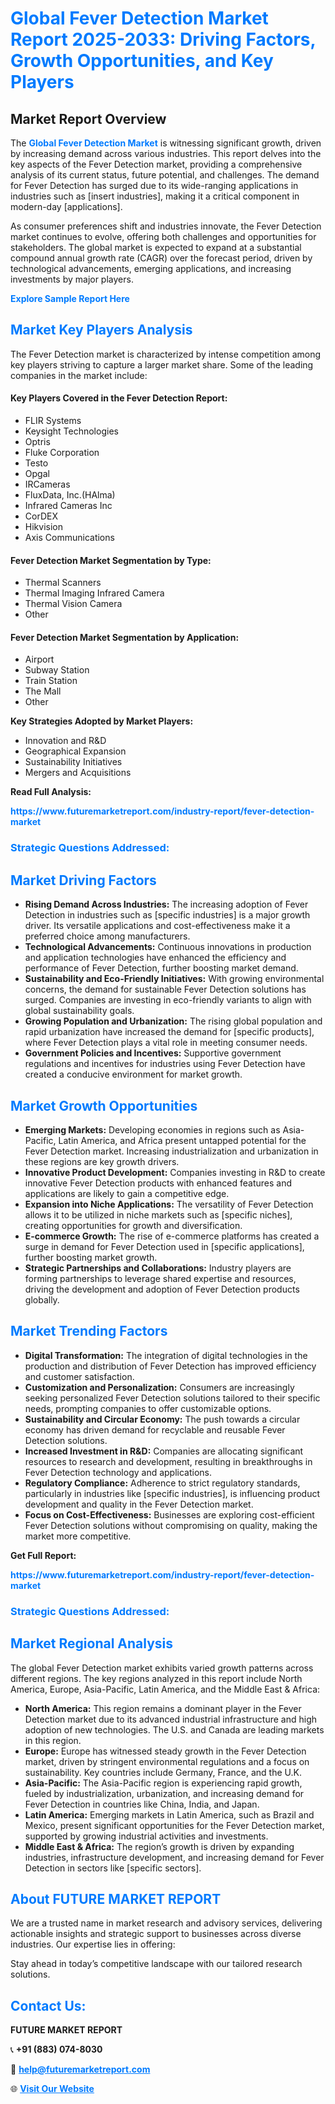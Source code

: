 <h1 style="color: #007BFF;">Global Fever Detection Market Report 2025-2033: Driving Factors, Growth Opportunities, and Key Players</h1>

<section id="overview">
<h2>Market Report Overview</h2>
<p>The <a href="https://www.futuremarketreport.com/industry-report/fever-detection-market" style="color: #007BFF; text-decoration: none;"><strong>Global Fever Detection Market</strong></a> is witnessing significant growth, driven by increasing demand across various industries. This report delves into the key aspects of the Fever Detection market, providing a comprehensive analysis of its current status, future potential, and challenges. The demand for Fever Detection has surged due to its wide-ranging applications in industries such as [insert industries], making it a critical component in modern-day [applications].</p>
<p>As consumer preferences shift and industries innovate, the Fever Detection market continues to evolve, offering both challenges and opportunities for stakeholders. The global market is expected to expand at a substantial compound annual growth rate (CAGR) over the forecast period, driven by technological advancements, emerging applications, and increasing investments by major players.</p>
</section>

<section id="overview">
<p><a href="https://www.futuremarketreport.com/request-sample/reportId=75067" style="color: #007BFF; text-decoration: none;"><strong>Explore Sample Report Here</strong></a></p>
</section>

<section id="key-players">
<h2 style="color: #007BFF;">Market Key Players Analysis</h2>
<p>The Fever Detection market is characterized by intense competition among key players striving to capture a larger market share. Some of the leading companies in the market include:</p>
<h4>Key Players Covered in the Fever Detection Report:</h4>
<ul><li>FLIR Systems</li><li>Keysight Technologies</li><li>Optris</li><li>Fluke Corporation</li><li>Testo</li><li>Opgal</li><li>IRCameras</li><li>FluxData, Inc.(HAlma)</li><li>Infrared Cameras Inc</li><li>CorDEX</li><li>Hikvision</li><li>Axis Communications</li></ul>
<h4>Fever Detection Market Segmentation by Type:</h4>
<ul><li>Thermal Scanners</li><li>Thermal Imaging Infrared Camera</li><li>Thermal Vision Camera</li><li>Other</li></ul>

<h4>Fever Detection Market Segmentation by Application:</h4>
<ul><li>Airport</li><li>Subway Station</li><li>Train Station</li><li>The Mall</li><li>Other</li></ul>
<p><strong>Key Strategies Adopted by Market Players:</strong></p>
<ul>
<li>Innovation and R&D</li>
<li>Geographical Expansion</li>
<li>Sustainability Initiatives</li>
<li>Mergers and Acquisitions</li>
</ul>
</section>

<section>
<p><strong>Read Full Analysis: </strong></p><a href="https://www.futuremarketreport.com/industry-report/fever-detection-market" style="color: #007BFF; text-decoration: none;"><strong>https://www.futuremarketreport.com/industry-report/fever-detection-market</strong></a>
<h3 style="color: #007BFF;">Strategic Questions Addressed:</h3>
</section>

<section id="driving-factors">
<h2 style="color: #007BFF;">Market Driving Factors</h2>
<ul>
<li><strong>Rising Demand Across Industries:</strong> The increasing adoption of Fever Detection in industries such as [specific industries] is a major growth driver. Its versatile applications and cost-effectiveness make it a preferred choice among manufacturers.</li>
<li><strong>Technological Advancements:</strong> Continuous innovations in production and application technologies have enhanced the efficiency and performance of Fever Detection, further boosting market demand.</li>
<li><strong>Sustainability and Eco-Friendly Initiatives:</strong> With growing environmental concerns, the demand for sustainable Fever Detection solutions has surged. Companies are investing in eco-friendly variants to align with global sustainability goals.</li>
<li><strong>Growing Population and Urbanization:</strong> The rising global population and rapid urbanization have increased the demand for [specific products], where Fever Detection plays a vital role in meeting consumer needs.</li>
<li><strong>Government Policies and Incentives:</strong> Supportive government regulations and incentives for industries using Fever Detection have created a conducive environment for market growth.</li>
</ul>
</section>

<section id="growth-opportunities">
<h2 style="color: #007BFF;">Market Growth Opportunities</h2>
<ul>
<li><strong>Emerging Markets:</strong> Developing economies in regions such as Asia-Pacific, Latin America, and Africa present untapped potential for the Fever Detection market. Increasing industrialization and urbanization in these regions are key growth drivers.</li>
<li><strong>Innovative Product Development:</strong> Companies investing in R&D to create innovative Fever Detection products with enhanced features and applications are likely to gain a competitive edge.</li>
<li><strong>Expansion into Niche Applications:</strong> The versatility of Fever Detection allows it to be utilized in niche markets such as [specific niches], creating opportunities for growth and diversification.</li>
<li><strong>E-commerce Growth:</strong> The rise of e-commerce platforms has created a surge in demand for Fever Detection used in [specific applications], further boosting market growth.</li>
<li><strong>Strategic Partnerships and Collaborations:</strong> Industry players are forming partnerships to leverage shared expertise and resources, driving the development and adoption of Fever Detection products globally.</li>
</ul>
</section>

<section id="trending-factors">
<h2 style="color: #007BFF;">Market Trending Factors</h2>
<ul>
<li><strong>Digital Transformation:</strong> The integration of digital technologies in the production and distribution of Fever Detection has improved efficiency and customer satisfaction.</li>
<li><strong>Customization and Personalization:</strong> Consumers are increasingly seeking personalized Fever Detection solutions tailored to their specific needs, prompting companies to offer customizable options.</li>
<li><strong>Sustainability and Circular Economy:</strong> The push towards a circular economy has driven demand for recyclable and reusable Fever Detection solutions.</li>
<li><strong>Increased Investment in R&D:</strong> Companies are allocating significant resources to research and development, resulting in breakthroughs in Fever Detection technology and applications.</li>
<li><strong>Regulatory Compliance:</strong> Adherence to strict regulatory standards, particularly in industries like [specific industries], is influencing product development and quality in the Fever Detection market.</li>
<li><strong>Focus on Cost-Effectiveness:</strong> Businesses are exploring cost-efficient Fever Detection solutions without compromising on quality, making the market more competitive.</li>
</ul>
</section>

<section>
<p><strong>Get Full Report: </strong></p><a href="https://www.futuremarketreport.com/industry-report/fever-detection-market" style="color: #007BFF; text-decoration: none;"><strong>https://www.futuremarketreport.com/industry-report/fever-detection-market</strong></a>
<h3 style="color: #007BFF;">Strategic Questions Addressed:</h3>
</section>


<section id="regional-analysis">
<h2 style="color: #007BFF;">Market Regional Analysis</h2>
<p>The global Fever Detection market exhibits varied growth patterns across different regions. The key regions analyzed in this report include North America, Europe, Asia-Pacific, Latin America, and the Middle East & Africa:</p>
<ul>
<li><strong>North America:</strong> This region remains a dominant player in the Fever Detection market due to its advanced industrial infrastructure and high adoption of new technologies. The U.S. and Canada are leading markets in this region.</li>
<li><strong>Europe:</strong> Europe has witnessed steady growth in the Fever Detection market, driven by stringent environmental regulations and a focus on sustainability. Key countries include Germany, France, and the U.K.</li>
<li><strong>Asia-Pacific:</strong> The Asia-Pacific region is experiencing rapid growth, fueled by industrialization, urbanization, and increasing demand for Fever Detection in countries like China, India, and Japan.</li>
<li><strong>Latin America:</strong> Emerging markets in Latin America, such as Brazil and Mexico, present significant opportunities for the Fever Detection market, supported by growing industrial activities and investments.</li>
<li><strong>Middle East & Africa:</strong> The region’s growth is driven by expanding industries, infrastructure development, and increasing demand for Fever Detection in sectors like [specific sectors].</li>
</ul>
</section>

<footer>
<h2 style="color: #007BFF;">About FUTURE MARKET REPORT</h2>
<p>We are a trusted name in market research and advisory services, delivering actionable insights and strategic support to businesses across diverse industries. Our expertise lies in offering:</p>

<p>Stay ahead in today’s competitive landscape with our tailored research solutions.</p>

<h2 style="color: #007BFF;">Contact Us:</h2>
<p><strong>FUTURE MARKET REPORT</strong></p>
<p>📞 <strong>+91 (883) 074-8030</strong></p>
<p>📧 <strong><a href="mailto:help@futuremarketreport.com" style="color: #007BFF;">help@futuremarketreport.com</a></strong></p>
<p>🌐 <strong><a href="https://www.futuremarketreport.com/" style="color: #007BFF;">Visit Our Website</a></strong></p>
</footer>